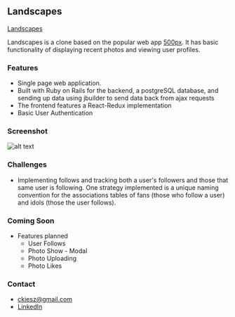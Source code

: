 ## Landscapes
[Landscapes](https://landscapes-reconnect.herokuapp.com)

Landscapes is a clone based on the popular web app [500px](500px.com). It has basic functionality of displaying recent photos and viewing user profiles.

### Features

- Single page web application.
- Built with Ruby on Rails for the backend, a postgreSQL database, and sending up data using jbuilder to send data back from ajax requests
- The frontend features a React-Redux implementation
- Basic User Authentication


### Screenshot
![alt text](https://raw.githubusercontent.com/ck2germany/Landscapes/master/design%20docs/index_page_ex.png)


### Challenges
- Implementing follows and tracking both a user's followers and those that same user is following. One strategy implemented is a unique naming convention for the associations tables of fans (those who follow a user) and idols (those the user follows).

### Coming Soon
- Features planned
    - User Follows
    - Photo Show - Modal
    - Photo Uploading
    - Photo Likes



### Contact
- [ckiesz@gmail.com](mailto:ckiesz@gmail.com)
- [LinkedIn](https://www.linkedin.com/in/christina-kiesz-66a513a3)
